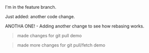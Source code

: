 

I'm in the feature branch.

Just added: another code change.

ANOTHA ONE! - Adding another change to see how rebasing works.

> made changes for git pull demo



> made more changes for git pull/fetch demo
